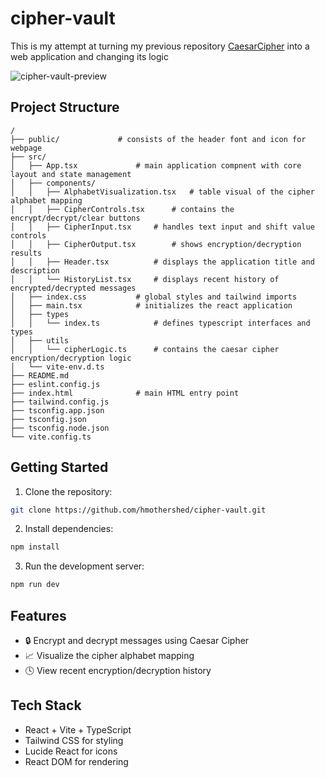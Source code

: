 # cipher-vault
This is my attempt at turning my previous repository [CaesarCipher](https://github.com/hmothershed/CaesarCipher) into a web application and changing its logic

![cipher-vault-preview](https://github.com/user-attachments/assets/29d78433-ae0b-4d6b-8a96-03f80f348510)

## Project Structure
```
/
├── public/				# consists of the header font and icon for webpage
├── src/
│   ├── App.tsx				# main application compnent with core layout and state management
│   ├── components/
│   │   ├── AlphabetVisualization.tsx	# table visual of the cipher alphabet mapping
│   │   ├── CipherControls.tsx		# contains the encrypt/decrypt/clear buttons
│   │   ├── CipherInput.tsx		# handles text input and shift value controls
│   │   ├── CipherOutput.tsx		# shows encryption/decryption results
│   │   ├── Header.tsx			# displays the application title and description
│   │   └── HistoryList.tsx		# displays recent history of encrypted/decrypted messages
│   ├── index.css			# global styles and tailwind imports
│   ├── main.tsx			# initializes the react application
│   ├── types
│   │   └── index.ts			# defines typescript interfaces and types
│   ├── utils
│   │   └── cipherLogic.ts		# contains the caesar cipher encryption/decryption logic
│   └── vite-env.d.ts
├── README.md
├── eslint.config.js
├── index.html				# main HTML entry point
├── tailwind.config.js
├── tsconfig.app.json
├── tsconfig.json
├── tsconfig.node.json
└── vite.config.ts

```

## Getting Started
1. Clone the repository:
``` bash
git clone https://github.com/hmothershed/cipher-vault.git
```
2. Install dependencies:
```bash
npm install
```
3.  Run the development server:
```bash
npm run dev
```

## Features
- 🔒 Encrypt and decrypt messages using Caesar Cipher
- 📈 Visualize the cipher alphabet mapping
- 🕓 View recent encryption/decryption history


## Tech Stack
- React + Vite + TypeScript
- Tailwind CSS for styling
- Lucide React for icons
- React DOM for rendering
